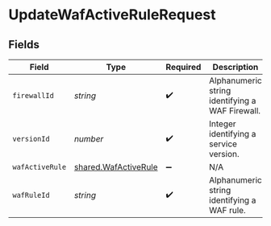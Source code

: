 # UpdateWafActiveRuleRequest


## Fields

| Field                                                        | Type                                                         | Required                                                     | Description                                                  | Example                                                      |
| ------------------------------------------------------------ | ------------------------------------------------------------ | ------------------------------------------------------------ | ------------------------------------------------------------ | ------------------------------------------------------------ |
| `firewallId`                                                 | *string*                                                     | :heavy_check_mark:                                           | Alphanumeric string identifying a WAF Firewall.              | fW7g2uUGZzb2W9Euo4Mo0r                                       |
| `versionId`                                                  | *number*                                                     | :heavy_check_mark:                                           | Integer identifying a service version.                       | 1                                                            |
| `wafActiveRule`                                              | [shared.WafActiveRule](../../models/shared/wafactiverule.md) | :heavy_minus_sign:                                           | N/A                                                          |                                                              |
| `wafRuleId`                                                  | *string*                                                     | :heavy_check_mark:                                           | Alphanumeric string identifying a WAF rule.                  | 3krg2uUGZzb2W9Euo4moOR                                       |